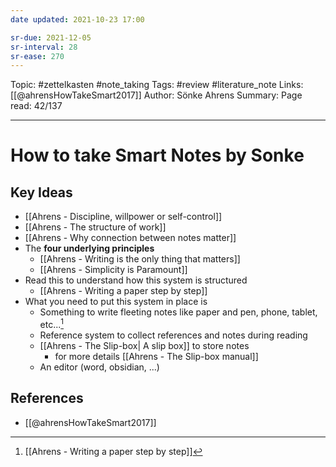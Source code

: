 ```yaml
---
date updated: 2021-10-23 17:00

sr-due: 2021-12-05
sr-interval: 28
sr-ease: 270
---
```


Topic: #zettelkasten #note_taking
Tags: #review #literature_note
Links: [[@ahrensHowTakeSmart2017]]
Author: Sönke Ahrens
Summary:
Page read: 42/137

---

# How to take Smart Notes by Sonke

## Key Ideas

- [[Ahrens - Discipline, willpower or self-control]]
- [[Ahrens - The structure of work]]
- [[Ahrens - Why connection between notes matter]]
- The **four underlying principles**
  - [[Ahrens - Writing is the only thing that matters]]
  - [[Ahrens - Simplicity is Paramount]]
- Read this to understand how this system is structured
  - [[Ahrens - Writing a paper step by step]]
- What you need to put this system in place is
  - Something to write fleeting notes like paper and pen, phone, tablet, etc...[^1]
  - Reference system to collect references and notes during reading
  - [[Ahrens - The Slip-box| A slip box]] to store notes
    - for more details [[Ahrens - The Slip-box manual]]
  - An editor (word, obsidian, ...)

## References

- [[@ahrensHowTakeSmart2017]]

[^1]:  [[Ahrens - Writing a paper step by step]]
